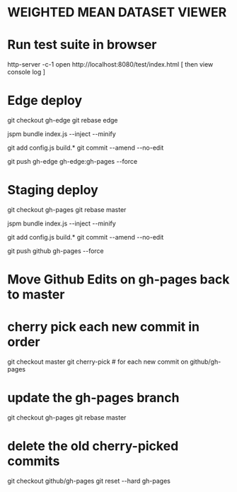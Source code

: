 WEIGHTED MEAN DATASET VIEWER
============================


Run test suite in browser
=========================

http-server -c-1
open http://localhost:8080/test/index.html
[ then view console log ]


Edge deploy
===========

git checkout gh-edge
git rebase edge

jspm bundle index.js --inject --minify

git add config.js build.*
git commit --amend --no-edit

git push gh-edge gh-edge:gh-pages --force


Staging deploy
==============

git checkout gh-pages
git rebase master

jspm bundle index.js --inject --minify

git add config.js build.*
git commit --amend --no-edit

git push github gh-pages --force


Move Github Edits on gh-pages back to master
============================================

# cherry pick each new commit in order
git checkout master
git cherry-pick <HASH>   # for each new commit on github/gh-pages
# update the gh-pages branch
git checkout gh-pages
git rebase master
# delete the old cherry-picked commits
git checkout github/gh-pages
git reset --hard gh-pages
